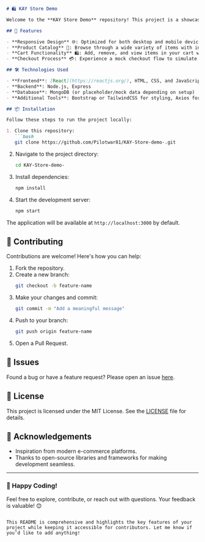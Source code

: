 ```markdown
# 🛍️ KAY Store Demo

Welcome to the **KAY Store Demo** repository! This project is a showcase for an e-commerce store application, designed to provide a seamless online shopping experience. Whether you're browsing, adding items to your cart, or making a purchase, this demo demonstrates a clean and modern UI with smooth functionality. 

## 🚀 Features

- **Responsive Design** 🌐: Optimized for both desktop and mobile devices.
- **Product Catalog** 🛒: Browse through a wide variety of items with intuitive categorization.
- **Cart Functionality** 🛍️: Add, remove, and view items in your cart with real-time updates.
- **Checkout Process** 💳: Experience a mock checkout flow to simulate real-world usage.

## 🛠️ Technologies Used

- **Frontend**: [React](https://reactjs.org/), HTML, CSS, and JavaScript
- **Backend**: Node.js, Express
- **Database**: MongoDB (or placeholder/mock data depending on setup)
- **Additional Tools**: Bootstrap or TailwindCSS for styling, Axios for API calls

## 📦 Installation

Follow these steps to run the project locally:

1. Clone this repository:
   ```bash
   git clone https://github.com/Pilotwar81/KAY-Store-demo-.git
   ```
2. Navigate to the project directory:
   ```bash
   cd KAY-Store-demo-
   ```
3. Install dependencies:
   ```bash
   npm install
   ```
4. Start the development server:
   ```bash
   npm start
   ```

The application will be available at `http://localhost:3000` by default.

## 🤝 Contributing

Contributions are welcome! Here's how you can help:

1. Fork the repository.
2. Create a new branch:
   ```bash
   git checkout -b feature-name
   ```
3. Make your changes and commit:
   ```bash
   git commit -m "Add a meaningful message"
   ```
4. Push to your branch:
   ```bash
   git push origin feature-name
   ```
5. Open a Pull Request.

## 🐛 Issues

Found a bug or have a feature request? Please open an issue [here](https://github.com/Pilotwar81/KAY-Store-demo-/issues).

## 📜 License

This project is licensed under the MIT License. See the [LICENSE](LICENSE) file for details.

## 🌟 Acknowledgements

- Inspiration from modern e-commerce platforms.
- Thanks to open-source libraries and frameworks for making development seamless.

---

### 🎉 Happy Coding!
Feel free to explore, contribute, or reach out with questions. Your feedback is valuable! 😊
```

This README is comprehensive and highlights the key features of your project while keeping it accessible for contributors. Let me know if you’d like to add anything!
